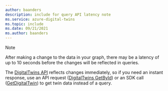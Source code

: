 ```yaml
---
author: baanders
description: include for query API latency note
ms.service: azure-digital-twins
ms.topic: include
ms.date: 09/21/2021
ms.author: baanders
---
```


>[!NOTE]
>After making a change to the data in your graph, there may be a latency of up to 10 seconds before the changes will be reflected in queries. 
>
>The [DigitalTwins API](../concepts-apis-sdks.md#data-plane-overview) reflects changes immediately, so if you need an instant response, use an API request ([DigitalTwins GetById](/rest/api/digital-twins/dataplane/twins/digital-twins-get-by-id)) or an SDK call ([GetDigitalTwin](/dotnet/api/azure.digitaltwins.core.digitaltwinsclient.getdigitaltwin?view=azure-dotnet&preserve-view=true)) to get twin data instead of a query.